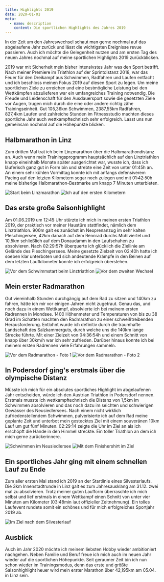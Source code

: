 ```yaml
---
title: Highlights 2019
date: 2020-01-01
meta:
  - name: description
    content: Die sportlichen Highlights des Jahres 2019
---
```


In der Zeit um den Jahreswechsel schaut man gerne nochmal auf das abgelaufene Jahr zurück und lässt die wichtigsten Ereignisse revue passieren. Auch ich möchte die Gelegenheit nutzen und am ersten Tag des neuen Jahres nochmal auf meine sportlichen Highlights 2019 zurückblicken.

<!-- more -->

2019 war mit Sicherheit mein bisher intensivstes Jahr was den Sport betrifft. Nach meiner Premiere im Triathlon auf der Sprintdistanz 2018, war das Feuer für den Dreikampf aus Schwimmen, Radfahren und Laufen entfacht und ich beschloss meinen Fokus 2019 auf diesen Sport zu legen. Um meine sportlichen Ziele zu erreichen und eine bestmögliche Leistung bei den Wettkämpfen abzulieferen war ein umfangreiches Training notwendig. Die Freude und Leidenschaft für den Ausdauersport sowie die gesetzten Ziele vor Augen, trugen mich durch die eine oder andere richtig zähe Trainingseinheit. Gut 105,36km Schwimmen, 2387,55km Radfahren, 827,4km Laufen und zahlreiche Stunden im Fitnessstudio machten dieses sportliche Jahr auch wettkampftechnisch sehr erfolgreich. Lasst uns nun gemeinsam nochmal auf die Höhepunkte blicken.

## Halbmarathon in Linz

Zum dritten Mal trat ich beim Linzmarathon über die Halbmarathondistanz an. Auch wenn mein Trainingsprogramm hauptsächlich auf den Linztriathlon knapp eineinhalb Monate später ausgerichtet war, wusste ich, dass ich läuferisch ganz gut in Form bin und strebte eine Zeit von unter 01:45h an. An einem sehr kühlen Vormittag konnte ich mit anfangs defensiverem Pacing auf den letzten Kilometern sogar noch zulegen und mit 01:42:50h meine bisherige Halbmarathon-Bestmarke um knapp 7 Minuten unterbieten.

![Start beim Linzmarathon](/img/posts/highlights-2019/1.jpg)
![Ich auf den ersten Kilometern](/img/posts/highlights-2019/2.jpg)

## Das erste große Saisonhighlight

Am 01.06.2019 um 12:45 Uhr stürzte ich mich in meinen ersten Triathlon 2019, der praktisch vor meiner Haustüre stattfindet, nämlich dem Linztriathlon. 900m galt es zunächst im Neoprenanzug im sehr kalten Pleschingersee, 42km danach auf dem Rennrad durchs Mühlviertel und 10,5km schließlich auf dem Donaudamm in den Laufschuhen zu absolvieren. Nach 02:29:57h überquerte ich glücklich die Ziellinie am Gelände des Pleschingersees. Meine gesetzte Zielzeit von 02:40h hatte ich soeben klar unterboten und sich andeutende Krämpfe in den Beinen auf dem letzten Laufkilometer konnte ich erfolgreich überstehen.

![Vor dem Schwimmstart beim Linztriathlon](/img/posts/highlights-2019/3.jpg)
![Vor dem zweiten Wechsel](/img/posts/highlights-2019/4.jpg)

## Mein erster Radmarathon

Gut viereinhalb Stunden durchgängig auf dem Rad zu sitzen und 140km zu fahren, hätte ich mir vor einigen Jahren nicht zugetraut. Genau das, und noch dazu in einem Wettkampf, absolvierte ich bei meinem ersten Radrennen in Mondsee. 1400 Höhenmeter und Temperaturen von bis zu 38 Grad im Schatten machten den Radmarathon zu einer schweißtreibenden Herausforderung. Entlohnt wurde ich definitiv durch die traumhafte Landschaft des Salzkammerguts, durch welche uns die 140km lange Strecke führte. Mit einer Zielzeit von 04:36:54h und einem Schnitt von knapp über 30km/h war ich sehr zufrieden. Darüber hinaus konnte ich bei meinem ersten Radrennen viele Erfahrungen sammeln.

![Vor dem Radmarathon - Foto 1](/img/posts/highlights-2019/5.jpg)
![Vor dem Radmarathon - Foto 2](/img/posts/highlights-2019/6.jpg)

## In Podersdorf ging's erstmals über die olympische Distanz

Müsste ich mich für ein absolutes sportliches Highlight im abgelaufenen Jahr entscheiden, würde ich den Austrian Triathlon in Podersdorf nennen. Erstmals musste ich wettkampftechnisch die Distanz von 1,5km im Schwimmen absolvieren und das noch dazu im seichten und schwierigen Gewässer des Neusiedlersees. Nach einem nicht wirklich zufriedenstellendem Schwimmen, pulverisierte ich auf dem Rad meine geplante Zeit und unterbot mein gestecktes Ziel mit einem souveränen 10km Lauf um gut fünf Minuten. 02:29:14 zeigte die Uhr im Ziel an als ich erschöpft die Hände in den Himmel streckte. Ein toller Triathlon an dem ich mich gerne zurückerinnere.

![Schwimmen im Neusiedlersee](/img/posts/highlights-2019/7.jpg)
![Mit dem Finishershirt im Ziel](/img/posts/highlights-2019/8.jpg)

## Ein sportliches Jahr ging mit einem schnellen Lauf zu Ende

Zum aller ersten Mal stand ich 2019 an der Startlinie eines Silvesterlaufs. Die 3km Innenstadtrunde in Linz galt es zum Jahresausklang am 31.12. zwei mal zu absolvieren. Trotz meiner guten Laufform überraschte ich mich selbst und lief erstmals in einem Wettkampf einen Schnitt von unter vier Minuten am Kilometer (03:48min laut offizieller Zeitnehmung). Ein tolles Laufevent rundete somit ein schönes und für mich erfolgreiches Sportjahr 2019 ab.

![Im Ziel nach dem Silvesterlauf](/img/posts/highlights-2019/9.jpg)

## Ausblick

Auch im Jahr 2020 möchte ich meinem liebsten Hobby wieder ambitioniert nachgehen. Neben Familie und Beruf freue ich mich auch im neuen Jahr wieder auf die sportlichen Höhepunkte. Seit geraumer Zeit bin ich nun schon wieder im Trainingsmodus, denn das erste und größte Saisonhighlight heuer wird mein erster Marathon über 42,195km am 05.04. in Linz sein.
